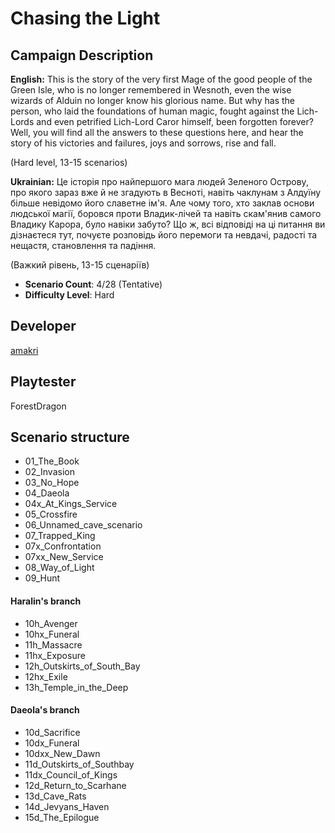 # Chasing the Light

## Campaign Description
**English:** This is the story of the very first Mage of the good people of the Green Isle, who is no longer remembered in Wesnoth, even the wise wizards of Alduin no longer know his glorious name. But why has the person, who laid the foundations of human magic, fought against the Lich-Lords and even petrified Lich-Lord Caror himself, been forgotten forever? Well, you will find all the answers to these questions here, and hear the story of his victories and failures, joys and sorrows, rise and fall.

(Hard level, 13-15 scenarios)

**Ukrainian:** Це історія про найпершого мага людей Зеленого Острову, про якого зараз вже й не згадують в Весноті, навіть чаклунам з Алдуїну більше невідомо його славетне ім'я. Але чому того, хто заклав основи людської магії, боровся проти Владик-лічей та навіть скам'янив самого Владику Карора, було навіки забуто? Що ж, всі відповіді на ці питання ви дізнаєтеся тут, почуєте розповідь його перемоги та невдачі, радості та нещастя, становлення та падіння.

(Важкий рівень, 13-15 сценаріїв)
- **Scenario Count**: 4/28 (Tentative)
- **Difficulty Level**: Hard

## Developer
[amakri](https://github.com/amakriLexa04)

## Playtester
ForestDragon

## Scenario structure
- 01_The_Book                                                                                                                                      
- 02_Invasion                                                                                                                                      
- 03_No_Hope                                                                                                                                      
- 04_Daeola                                                                                                                                      
- 04x_At_Kings_Service                                                                                                                                      
- 05_Crossfire
- 06_Unnamed_cave_scenario                                                                                                                                      
- 07_Trapped_King                                                                                                                                      
- 07x_Confrontation                                                                                                                                      
- 07xx_New_Service                                                                                                                                      
- 08_Way_of_Light                                                                                                                                     
- 09_Hunt  

#### Haralin's branch 
- 10h_Avenger 
- 10hx_Funeral 
- 11h_Massacre 
- 11hx_Exposure 
- 12h_Outskirts_of_South_Bay
- 12hx_Exile
- 13h_Temple_in_the_Deep

#### Daeola's branch
- 10d_Sacrifice
- 10dx_Funeral 
- 10dxx_New_Dawn
- 11d_Outskirts_of_Southbay
- 11dx_Council_of_Kings 
- 12d_Return_to_Scarhane 
- 13d_Cave_Rats
- 14d_Jevyans_Haven
- 15d_The_Epilogue
